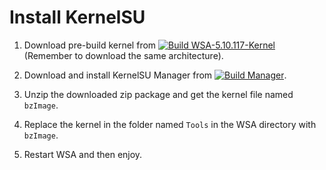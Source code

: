 # Install KernelSU

1. Download pre-build kernel from [![Build WSA-5.10.117-Kernel](https://github.com/tiann/KernelSU/actions/workflows/build-WSA-5.10.117-kernel.yml/badge.svg?event=push)](https://github.com/tiann/KernelSU/actions/workflows/build-WSA-5.10.117-kernel.yml?query=branch%3Amain+event%3Apush+is%3Acompleted) (Remember to download the same architecture).

1. Download and install KernelSU Manager from [![Build Manager](https://github.com/tiann/KernelSU/actions/workflows/build-manager.yml/badge.svg?event=push)](https://github.com/tiann/KernelSU/actions/workflows/build-manager.yml?query=event%3Apush+is%3Acompleted+branch%3Amain).

1. Unzip the downloaded zip package and get the kernel file named `bzImage`.

1. Replace the kernel in the folder named `Tools` in the WSA directory with `bzImage`.

1. Restart WSA and then enjoy.
